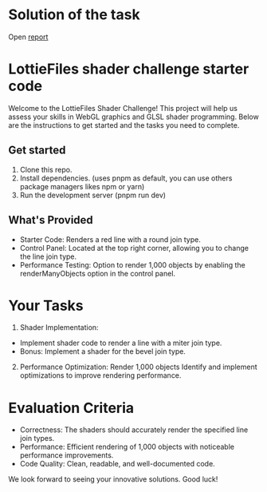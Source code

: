 # Solution of the task

Open [report](https://github.com/forij/gfx-task/blob/main/report/DimovGFXTaskReport.md)

# LottieFiles shader challenge starter code

Welcome to the LottieFiles Shader Challenge! This project will help us assess your skills in WebGL graphics and GLSL shader programming. Below are the instructions to get started and the tasks you need to complete.

## Get started

1. Clone this repo.
2. Install dependencies. (uses pnpm as default, you can use others package managers likes npm or yarn)
3. Run the development server (pnpm run dev)

## What's Provided

- Starter Code: Renders a red line with a round join type.
- Control Panel: Located at the top right corner, allowing you to change the line join type.
- Performance Testing: Option to render 1,000 objects by enabling the renderManyObjects option in the control panel.

# Your Tasks

1. Shader Implementation:

- Implement shader code to render a line with a miter join type.
- Bonus: Implement a shader for the bevel join type.

2. Performance Optimization:
   Render 1,000 objects
   Identify and implement optimizations to improve rendering performance.

# Evaluation Criteria

- Correctness: The shaders should accurately render the specified line join types.
- Performance: Efficient rendering of 1,000 objects with noticeable performance improvements.
- Code Quality: Clean, readable, and well-documented code.

We look forward to seeing your innovative solutions. Good luck!
